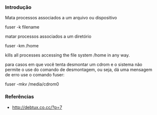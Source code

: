 ### Introdução
Mata processos associados a um arquivo ou dispositivo

fuser -k filename

matar processos associados a um diretório

fuser -km /home

kills all processes accessing the file system /home in any way.

para casos em que você tenta desmontar um cdrom e o sistema
não permite o use do comando de desmontagem, ou seja, dá uma mensagem de erro use o comando fuser:

fuser -mkv /media/cdrom0

### Referências
* http://debtux.co.cc/?p=7